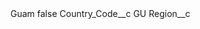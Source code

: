 <?xml version="1.0" encoding="UTF-8"?>
<CustomMetadata xmlns="http://soap.sforce.com/2006/04/metadata" xmlns:xsi="http://www.w3.org/2001/XMLSchema-instance" xmlns:xsd="http://www.w3.org/2001/XMLSchema">
    <label>Guam</label>
    <protected>false</protected>
    <values>
        <field>Country_Code__c</field>
        <value xsi:type="xsd:string">GU</value>
    </values>
    <values>
        <field>Region__c</field>
        <value xsi:nil="true"/>
    </values>
</CustomMetadata>
